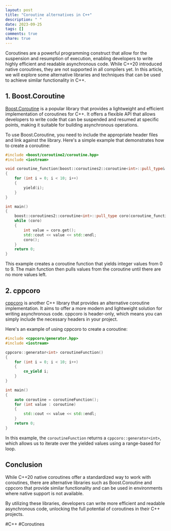 ```yaml
---
layout: post
title: "Coroutine alternatives in C++"
description: " "
date: 2023-09-25
tags: []
comments: true
share: true
---
```


Coroutines are a powerful programming construct that allow for the suspension and resumption of execution, enabling developers to write highly efficient and readable asynchronous code. While C++20 introduced native coroutines, they are not supported in all compilers yet. In this article, we will explore some alternative libraries and techniques that can be used to achieve similar functionality in C++.

## 1. Boost.Coroutine

[Boost.Coroutine](https://www.boost.org/libs/coroutine2/) is a popular library that provides a lightweight and efficient implementation of coroutines for C++. It offers a flexible API that allows developers to write code that can be suspended and resumed at specific points, making it suitable for building asynchronous operations.

To use Boost.Coroutine, you need to include the appropriate header files and link against the library. Here's a simple example that demonstrates how to create a coroutine:

```cpp
#include <boost/coroutine2/coroutine.hpp>
#include <iostream>

void coroutine_function(boost::coroutines2::coroutine<int>::pull_type& yield)
{
    for (int i = 0; i < 10; i++)
    {
        yield(i);
    }
}

int main()
{
    boost::coroutines2::coroutine<int>::pull_type coro(coroutine_function);
    while (coro)
    {
        int value = coro.get();
        std::cout << value << std::endl;
        coro();
    }
    return 0;
}
```

This example creates a coroutine function that yields integer values from 0 to 9. The main function then pulls values from the coroutine until there are no more values left.

## 2. cppcoro

[cppcoro](https://github.com/lewissbaker/cppcoro) is another C++ library that provides an alternative coroutine implementation. It aims to offer a more modern and lightweight solution for writing asynchronous code. cppcoro is header-only, which means you can simply include the necessary headers in your project.

Here's an example of using cppcoro to create a coroutine:

```cpp
#include <cppcoro/generator.hpp>
#include <iostream>

cppcoro::generator<int> coroutineFunction()
{
    for (int i = 0; i < 10; i++)
    {
        co_yield i;
    }
}

int main()
{
    auto coroutine = coroutineFunction();
    for (int value : coroutine)
    {
        std::cout << value << std::endl;
    }
    return 0;
}
```

In this example, the `coroutineFunction` returns a `cppcoro::generator<int>`, which allows us to iterate over the yielded values using a range-based for loop.

## Conclusion

While C++20 native coroutines offer a standardized way to work with coroutines, there are alternative libraries such as Boost.Coroutine and cppcoro that provide similar functionality and can be used in environments where native support is not available.

By utilizing these libraries, developers can write more efficient and readable asynchronous code, unlocking the full potential of coroutines in their C++ projects.

#C++ #Coroutines
